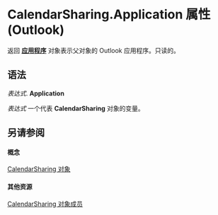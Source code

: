 
# CalendarSharing.Application 属性 (Outlook)

返回 **[应用程序](797003e7-ecd1-eccb-eaaf-32d6ddde8348.md)** 对象表示父对象的 Outlook 应用程序。只读的。


## 语法

 _表达式_. **Application**

 _表达式_ 一个代表 **CalendarSharing** 对象的变量。


## 另请参阅


#### 概念


[CalendarSharing 对象](37a8a15e-51c2-b1a0-7db6-cf2a1f4e8405.md)
#### 其他资源


[CalendarSharing 对象成员](1b2b6233-9816-e3f2-5924-694ce30cc8ef.md)